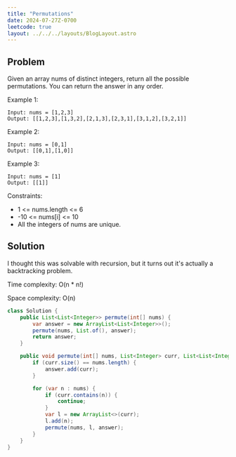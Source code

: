 ```yaml
---
title: "Permutations"
date: 2024-07-27Z-0700
leetcode: true
layout: ../../../layouts/BlogLayout.astro
---
```


## Problem

Given an array nums of distinct integers, return all the possible permutations. You can return the answer in any order.

Example 1:

```text
Input: nums = [1,2,3]
Output: [[1,2,3],[1,3,2],[2,1,3],[2,3,1],[3,1,2],[3,2,1]]
```

Example 2:

```text
Input: nums = [0,1]
Output: [[0,1],[1,0]]
```

Example 3:

```text
Input: nums = [1]
Output: [[1]]
```

Constraints:

- 1 <= nums.length <= 6
- -10 <= nums[i] <= 10
- All the integers of nums are unique.

## Solution

I thought this was solvable with recursion, but it turns out it's actually a backtracking problem.

Time complexity: O(n \* n!)

Space complexity: O(n)

```java
class Solution {
    public List<List<Integer>> permute(int[] nums) {
        var answer = new ArrayList<List<Integer>>();
        permute(nums, List.of(), answer);
        return answer;
    }

    public void permute(int[] nums, List<Integer> curr, List<List<Integer>> answer) {
        if (curr.size() == nums.length) {
            answer.add(curr);
        }

        for (var n : nums) {
            if (curr.contains(n)) {
                continue;
            }
            var l = new ArrayList<>(curr);
            l.add(n);
            permute(nums, l, answer);
        }
    }
}
```
